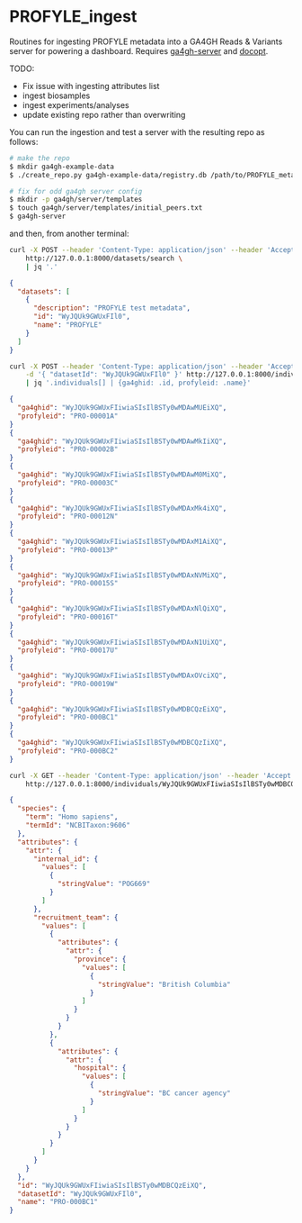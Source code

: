 # PROFYLE_ingest

Routines for ingesting PROFYLE metadata into a GA4GH Reads & Variants server
for powering a dashboard.  Requires [ga4gh-server](https://github.com/ga4gh/ga4gh-server)
and [docopt](http://docopt.readthedocs.io/en/latest/).

TODO:
- Fix issue with ingesting attributes list
- ingest biosamples
- ingest experiments/analyses
- update existing repo rather than overwriting

You can run the ingestion and test a server with the resulting repo as follows:

```bash
# make the repo
$ mkdir ga4gh-example-data
$ ./create_repo.py ga4gh-example-data/registry.db /path/to/PROFYLE_metadata/root_folder_example/

# fix for odd ga4gh server config
$ mkdir -p ga4gh/server/templates
$ touch ga4gh/server/templates/initial_peers.txt
$ ga4gh-server
```

and then, from another terminal:

```bash
curl -X POST --header 'Content-Type: application/json' --header 'Accept: application/json' \
    http://127.0.0.1:8000/datasets/search \
    | jq '.'
```
```JSON
{
  "datasets": [
    {
      "description": "PROFYLE test metadata",
      "id": "WyJQUk9GWUxFIl0",
      "name": "PROFYLE"
    }
  ]
}
```
```bash
curl -X POST --header 'Content-Type: application/json' --header 'Accept: application/json' \
    -d '{ "datasetId": "WyJQUk9GWUxFIl0" }' http://127.0.0.1:8000/individuals/search \
    | jq '.individuals[] | {ga4ghid: .id, profyleid: .name}'
```
```JSON
{
  "ga4ghid": "WyJQUk9GWUxFIiwiaSIsIlBSTy0wMDAwMUEiXQ",
  "profyleid": "PRO-00001A"
}
{
  "ga4ghid": "WyJQUk9GWUxFIiwiaSIsIlBSTy0wMDAwMkIiXQ",
  "profyleid": "PRO-00002B"
}
{
  "ga4ghid": "WyJQUk9GWUxFIiwiaSIsIlBSTy0wMDAwM0MiXQ",
  "profyleid": "PRO-00003C"
}
{
  "ga4ghid": "WyJQUk9GWUxFIiwiaSIsIlBSTy0wMDAxMk4iXQ",
  "profyleid": "PRO-00012N"
}
{
  "ga4ghid": "WyJQUk9GWUxFIiwiaSIsIlBSTy0wMDAxM1AiXQ",
  "profyleid": "PRO-00013P"
}
{
  "ga4ghid": "WyJQUk9GWUxFIiwiaSIsIlBSTy0wMDAxNVMiXQ",
  "profyleid": "PRO-00015S"
}
{
  "ga4ghid": "WyJQUk9GWUxFIiwiaSIsIlBSTy0wMDAxNlQiXQ",
  "profyleid": "PRO-00016T"
}
{
  "ga4ghid": "WyJQUk9GWUxFIiwiaSIsIlBSTy0wMDAxN1UiXQ",
  "profyleid": "PRO-00017U"
}
{
  "ga4ghid": "WyJQUk9GWUxFIiwiaSIsIlBSTy0wMDAxOVciXQ",
  "profyleid": "PRO-00019W"
}
{
  "ga4ghid": "WyJQUk9GWUxFIiwiaSIsIlBSTy0wMDBCQzEiXQ",
  "profyleid": "PRO-000BC1"
}
{
  "ga4ghid": "WyJQUk9GWUxFIiwiaSIsIlBSTy0wMDBCQzIiXQ",
  "profyleid": "PRO-000BC2"
}
```
```bash
curl -X GET --header 'Content-Type: application/json' --header 'Accept: application/json' \
    http://127.0.0.1:8000/individuals/WyJQUk9GWUxFIiwiaSIsIlBSTy0wMDBCQzEiXQ | jq '.'
```
```JSON
{
  "species": {
    "term": "Homo sapiens",
    "termId": "NCBITaxon:9606"
  },
  "attributes": {
    "attr": {
      "internal_id": {
        "values": [
          {
            "stringValue": "POG669"
          }
        ]
      },
      "recruitment_team": {
        "values": [
          {
            "attributes": {
              "attr": {
                "province": {
                  "values": [
                    {
                      "stringValue": "British Columbia"
                    }
                  ]
                }
              }
            }
          },
          {
            "attributes": {
              "attr": {
                "hospital": {
                  "values": [
                    {
                      "stringValue": "BC cancer agency"
                    }
                  ]
                }
              }
            }
          }
        ]
      }
    }
  },
  "id": "WyJQUk9GWUxFIiwiaSIsIlBSTy0wMDBCQzEiXQ",
  "datasetId": "WyJQUk9GWUxFIl0",
  "name": "PRO-000BC1"
}
```
